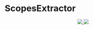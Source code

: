 # ScopesExtractor

<p align="center">
  <a href="https://codecov.io/gh/JoshuaMart/ScopesExtractor" > 
    <img src="https://codecov.io/gh/JoshuaMart/ScopesExtractor/graph/badge.svg?token=2AAFSKO908"/> 
  </a>
  <a href="https://codeclimate.com/github/JoshuaMart/ScopesExtractor/maintainability">
    <img src="https://api.codeclimate.com/v1/badges/713b3c783fe46abaca0e/maintainability" />
  </a>
</p>
